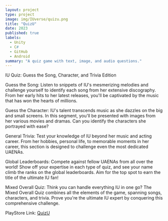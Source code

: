 ```yaml
---
layout: project
type: project
image: img/IUverse/quizu.png
title: "QuizU"
date: 2023
published: true
labels:
  - Unity
  - C#
  - GitHub
  - Android
summary: "A quiz game with text, image, and audio questions."
---
```


IU Quiz: Guess the Song, Character, and Trivia Edition

Guess the Song:
Listen to snippets of IU's mesmerizing melodies and challenge yourself to identify each song from her extensive discography. From her early hits to her latest releases, you'll be captivated by the music that has won the hearts of millions.

Guess the Character:
IU's talent transcends music as she dazzles on the big and small screens. In this segment, you'll be presented with images from her various movies and dramas. Can you identify the characters she portrayed with ease?

General Trivia:
Test your knowledge of IU beyond her music and acting career. From her hobbies, personal life, to memorable moments in her career, this section is designed to challenge even the most dedicated UAENAs.

Global Leaderboards:
Compete against fellow UAENAs from all over the world! Show off your expertise in each type of quiz, and see your name climb the ranks on the global leaderboards. Aim for the top spot to earn the title of the ultimate IU fan!

Mixed Overall Quiz:
Think you can handle everything IU in one go? The Mixed Overall Quiz combines all the elements of the game, spanning songs, characters, and trivia. Prove you're the ultimate IU expert by conquering this comprehensive challenge.

PlayStore Link: <a href="https://play.google.com/store/apps/details?id=com.TheFreakinProgrammer.IUQuiz">QuizU</a>
